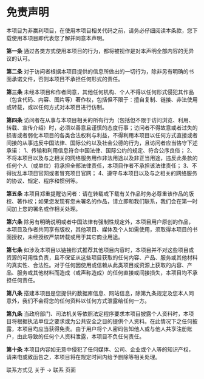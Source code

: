 # 免责声明<!-- {docsify-ignore-all} -->

本项目为非赢利项目，在使用本项目相关代码之前，请务必仔细阅读本条款，您下载使用本项目即代表您了解并同意本声明。

 **第一条**  通过各类方式使用本项目的行为，都将被视作是对本声明全部内容的无异议的认可。

 **第二条**  对于访问者根据本项目提供的信息所做出的一切行为，除非另有明确的书面承诺文件，否则本项目不承担任何形式的责任。

 **第三条**  未经本项目和作者同意，其他任何机构、个人不得以任何形式侵犯其作品（包含代码、内容、图片等）著作权，包括但不限于：擅自复制、链接、非法使用或转载，或以任何方式对本项目进行仿制。

 **第四条**  访问者在从事与本项目相关的所有行为（包括但不限于访问浏览、利用、转载、宣传介绍）时，必须以善意且谨慎的态度行事；访问者不得故意或者过失的损害或者弱化本项目的各类合法权利与利益，不得利用本项目以任何方式直接或者间接的从事违反中国法律、国际公约以及社会公德的行为，且访问者应当恪守下述承诺：
1、传输和利用信息符合中国法律、国际公约的规定、符合公序良俗；
2、不将本项目以及与之相关的网络服务用作非法用途以及非正当用途，违反此条款的任何个人（或单位）将承担全部法律责任，本项目作者不承担该法律责任；
3、不得扰乱本项目官网或者冒充项目官网；
4、遵守与本项目以及与之相关的网络服务的协议、规定、程序和惯例等。

 **第五条**  本项目郑重提醒访问者：请在转载或下载有关作品时务必尊重该作品的版权、著作权；如果您发现有您未署名的作品，请立即和我们联系，我们会在第一时间加上您的署名或作相关处理。

 **第六条**  除另有明确说明或者中国法律有强制性规定外，本项目用户原创的作品，本项目及作者共同享有版权，其他项目、媒体及个人如需使用，须取得本项目的书面授权，未经授权严禁转载或用于其它商业用途。

 **第七条**  如涉及本项目以链接形式推荐其他项目内容时，本项目并不对这些项目或资源的可用性负责，且不保证从这些项目获取的任何内容、产品、服务或其他材料的真实性、合法性。对于任何因使用或信赖从此类项目或资源上获取的内容、产品、服务或其他材料而造成（或声称造成）的任何直接或间接损失，本项目均不承担任何责任。

 **第八条**  搭建本项目是您提供的数据库信息、网站信息，除第九条规定及您本人同意外，我们不会将您的任何资料以任何方式泄露给任何一方。

 **第九条**  当政府部门、司法机关等依照法定程序要求本项目披露个人资料时，本项目将根据执法单位之要求或为公共安全之目的提供个人资料。在此情况下之任何披露，本项目均应当获得免责。由于用户将个人密码告知他人或与他人共享注册账户，由此导致的任何个人资料泄露，本项目不负任何责任。

 **第十条**  本项目内容如无意中侵犯了任何媒体、公司、企业或个人等的知识产权，请来电或致函告之，本项目将在规定时间内给予删除等相关处理。


联系方式见 关于 -> 联系 页面